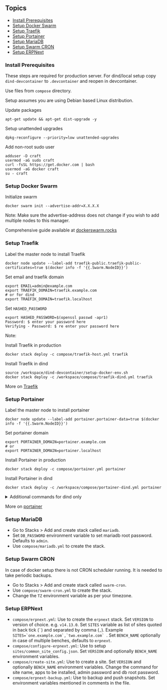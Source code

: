 ## Topics

- [Install Prerequisites](#install-prerequisites)
- [Setup Docker Swarm](#setup-docker-swarm)
- [Setup Traefik](#setup-traefik)
- [Setup Portainer](#setup-portainer)
- [Setup MariaDB](#setup-mariadb)
- [Setup Swarm CRON](#setup-swarm-cron)
- [Setup ERPNext](#setup-erpnext)

### Install Prerequisites

These steps are required for production server. For dind/local setup copy `dind-devcontainer` to `.devcontainer` and reopen in devcontainer.

Use files from `compose` directory.

Setup assumes you are using Debian based Linux distribution.

Update packages

```shell
apt-get update && apt-get dist-upgrade -y
```

Setup unattended upgrades

```shell
dpkg-reconfigure --priority=low unattended-upgrades
```

Add non-root sudo user

```shell
adduser -D craft
usermod -aG sudo craft
curl -fsSL https://get.docker.com | bash
usermod -aG docker craft
su - craft
```

### Setup Docker Swarm

Initialize swarm

```shell
docker swarm init --advertise-addr=X.X.X.X
```

Note: Make sure the advertise-address does not change if you wish to add multiple nodes to this manager.

Comprehensive guide available at [dockerswarm.rocks](https://dockerswarm.rocks)

### Setup Traefik

Label the master node to install Traefik

```shell
docker node update --label-add traefik-public.traefik-public-certificates=true $(docker info -f '{{.Swarm.NodeID}}')
```

Set email and traefik domain

```shell
export EMAIL=admin@example.com
export TRAEFIK_DOMAIN=traefik.example.com
# or for dind
export TRAEFIK_DOMAIN=traefik.localhost
```

Set `HASHED_PASSWORD`

```shell
export HASHED_PASSWORD=$(openssl passwd -apr1)
Password: $ enter your password here
Verifying - Password: $ re enter your password here
```

Note:

Install Traefik in production

```shell
docker stack deploy -c compose/traefik-host.yml traefik
```

Install Traefik in dind

```shell
source /workspace/dind-devcontainer/setup-docker-env.sh
docker stack deploy -c /workspace/compose/traefik-dind.yml traefik
```

More on [Traefik](https://dockerswarm.rocks/traefik/)

### Setup Portainer

Label the master node to install portainer

```shell
docker node update --label-add portainer.portainer-data=true $(docker info -f '{{.Swarm.NodeID}}')
```

Set portainer domain

```shell
export PORTAINER_DOMAIN=portainer.example.com
# or
export PORTAINER_DOMAIN=portainer.localhost
```

Install Portainer in production

```shell
docker stack deploy -c compose/portainer.yml portainer
```

Install Portainer in dind

```shell
docker stack deploy -c /workspace/compose/portainer-dind.yml portainer
```

<details>

<summary>Additional commands for dind only</summary>

Initialize portainer

```shell
export PORTAINER_PASSWORD=supersecretpassword
http POST https://docker/api/users/admin/init "Host: portainer.localhost" Username="admin" Password="${PORTAINER_PASSWORD}" --follow --verify=no
```

Get bearer token

```shell
export TOKEN=$(http POST https://docker/api/auth "Host: portainer.localhost" Username=admin Password=${PORTAINER_PASSWORD} --follow --verify=no | jq -r .jwt)
```

Add endpoint

```shell
source /workspace/dind-devcontainer/setup-docker-env.sh
http POST \
  https://docker/api/endpoints \
  "Authorization:Bearer $TOKEN" \
  "Host:portainer.localhost" \
  Name=dind EndpointCreationType=1 URL=tcp://$DOCKER_API \
  --follow \
  --form \
  --verify=no
```

</details>

More on [portainer](https://dockerswarm.rocks/portainer)

### Setup MariaDB

- Go to Stacks > Add and create stack called `mariadb`.
- Set `DB_PASSWORD` environment variable to set mariadb root password. Defaults to `admin`.
- Use `compose/mariadb.yml` to create the stack.

### Setup Swarm CRON

In case of docker setup there is not CRON scheduler running. It is needed to take periodic backups.

- Go to Stacks > Add and create stack called `swarm-cron`.
- Use `compose/swarm-cron.yml` to create the stack.
- Change the `TZ` environment variable as per your timezone.

### Setup ERPNext

- `compose/erpnext.yml`: Use to create the `erpnext` stack. Set `VERSION` to version of choice. e.g. `v14.13.0`. Set `SITES` variable as list of sites quoted in back tick  (`` ` ``) and separated by comma (`,`). Example ``SITES=`one.example.com`,`two.example.com` ``. Set `BENCH_NAME` optionally in case of multiple benches, defaults to `erpnext`.
- `compose/configure-erpnext.yml`: Use to setup `sites/common_site_config.json`. Set `VERSION` and optionally `BENCH_NAME` environment variables.
- `compose/create-site.yml`: Use to create a site. Set `VERSION` and optionally `BENCH_NAME` environment variables. Change the command for site name, apps to be installed, admin password and db root password.
- `compose/erpnext-backup.yml`: Use to backup and push snapshots. Set environment variables mentioned in comments in the file.
